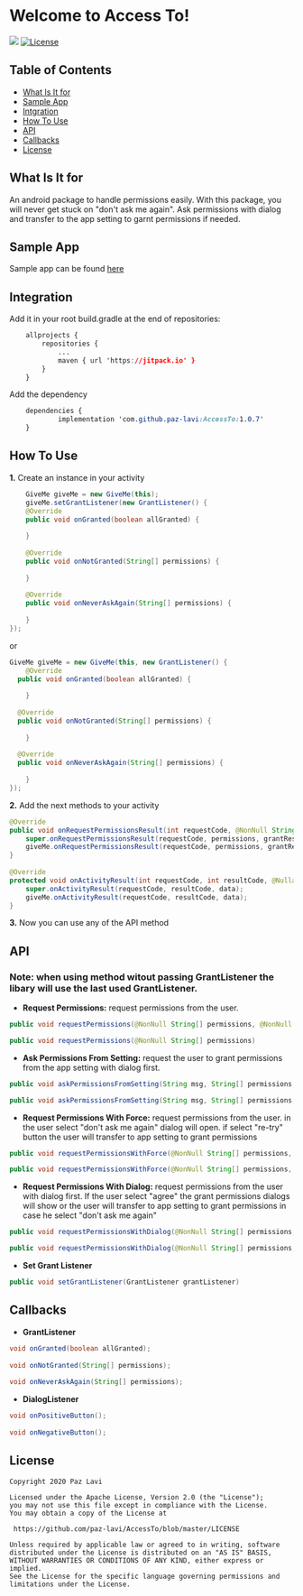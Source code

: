 # Welcome to Access To!

[![](https://jitpack.io/v/paz-lavi/AccessTo.svg)](https://jitpack.io/#paz-lavi/AccessTo) [![License](https://img.shields.io/badge/License-Apache%202.0-blue.svg)](https://github.com/paz-lavi/AccessTo/blob/master/LICENSE)
## Table of Contents
* [What Is It for](https://github.com/paz-lavi/AccessTo/blob/master/README.md#what-is-it-for)
* [Sample App](https://github.com/paz-lavi/AccessTo/blob/master/README.md#sample-app)
* [Intgration](https://github.com/paz-lavi/AccessTo/blob/master/README.md#integration)
* [How To Use](https://github.com/paz-lavi/AccessTo/blob/master/README.md#how-to-use)
* [API](https://github.com/paz-lavi/AccessTo/blob/master/README.md#api)
* [Callbacks](https://github.com/paz-lavi/AccessTo/blob/master/README.md#callbacks)
* [License](https://github.com/paz-lavi/AccessTo/blob/master/README.md#license) 


## What Is It for

An android package to handle permissions easily. With this package, you will never get stuck on "don't ask me again".
Ask permissions with dialog and transfer to the app setting to garnt permissions if needed.

## Sample App
Sample app can be found [here](https://github.com/paz-lavi/AccessToDemo)

## Integration

Add it in your root build.gradle at the end of repositories:
```css
	allprojects {
		repositories {
			...
			maven { url 'https://jitpack.io' }
		}
	}
```
Add the dependency

```css
	dependencies {
	        implementation 'com.github.paz-lavi:AccessTo:1.0.7'
	}
```
##  How To Use

**1.** Create an instance in your activity
```Java
    GiveMe giveMe = new GiveMe(this);
    giveMe.setGrantListener(new GrantListener() {  
    @Override  
    public void onGranted(boolean allGranted) {  
          
    }  
  
    @Override  
    public void onNotGranted(String[] permissions) {  
  
    }  
  
    @Override  
    public void onNeverAskAgain(String[] permissions) {  
  
    }  
});
```
or
```Java
GiveMe giveMe = new GiveMe(this, new GrantListener() {  
    @Override  
  public void onGranted(boolean allGranted) {  
          
    }  
  
  @Override  
  public void onNotGranted(String[] permissions) {  
  
    }  
  
  @Override  
  public void onNeverAskAgain(String[] permissions) {  
  
    }  
});
```

**2.** Add the next methods to your activity
```Java
@Override  
public void onRequestPermissionsResult(int requestCode, @NonNull String[] permissions, @NonNull int[] grantResults) {  
    super.onRequestPermissionsResult(requestCode, permissions, grantResults);  
    giveMe.onRequestPermissionsResult(requestCode, permissions, grantResults);  
}  
  
@Override  
protected void onActivityResult(int requestCode, int resultCode, @Nullable Intent data) {  
    super.onActivityResult(requestCode, resultCode, data);  
    giveMe.onActivityResult(requestCode, resultCode, data);  
}
```

**3.** Now you can use any of the API method

## API
### Note: when using method witout passing GrantListener the libary will use the last used GrantListener. 
* **Request Permissions:** request permissions from the user.
```Java
public void requestPermissions(@NonNull String[] permissions, @NonNull GrantListener grantListener) 	
```
```Java
public void requestPermissions(@NonNull String[] permissions) 
```

* **Ask Permissions From Setting:** request the user to grant permissions from the app setting with dialog first. 
```Java
public void askPermissionsFromSetting(String msg, String[] permissions, DialogListener dialogListener)	
```
```Java
public void askPermissionsFromSetting(String msg, String[] permissions, @NonNull GrantListener grantListener, DialogListener dialogListener) 
```

*  **Request Permissions With Force:** request permissions from the user. in the user select "don't ask me again" dialog will open.  if select "re-try" button the user will transfer to app setting to grant permissions
```Java
public void requestPermissionsWithForce(@NonNull String[] permissions, @NonNull GrantListener grantListener, String msg, DialogListener dialogListener) 
```
```Java
public void requestPermissionsWithForce(@NonNull String[] permissions, String msg, DialogListener dialogListener) 
```

* **Request Permissions With Dialog:** request permissions from the user with dialog first. If the user select "agree" the grant permissions dialogs will show or the user will transfer to app setting to grant permissions in case he select "don't ask me again"
```Java
public void requestPermissionsWithDialog(@NonNull String[] permissions, @NonNull GrantListener grantListener, String title, String msg, DialogListener dialogListener) 	
```
```Java
public void requestPermissionsWithDialog(@NonNull String[] permissions, String title, String msg, DialogListener dialogListener) 	
```

* **Set Grant Listener**
```Java
public void setGrantListener(GrantListener grantListener) 
```

## Callbacks
* **GrantListener**
```Java
void onGranted(boolean allGranted);  
  
void onNotGranted(String[] permissions);  
  
void onNeverAskAgain(String[] permissions); 
```
* **DialogListener**
```Java
void onPositiveButton();  
  
void onNegativeButton();
```
## License 

```
Copyright 2020 Paz Lavi

Licensed under the Apache License, Version 2.0 (the "License");
you may not use this file except in compliance with the License.
You may obtain a copy of the License at

 https://github.com/paz-lavi/AccessTo/blob/master/LICENSE

Unless required by applicable law or agreed to in writing, software
distributed under the License is distributed on an "AS IS" BASIS,
WITHOUT WARRANTIES OR CONDITIONS OF ANY KIND, either express or implied.
See the License for the specific language governing permissions and
limitations under the License.
```
